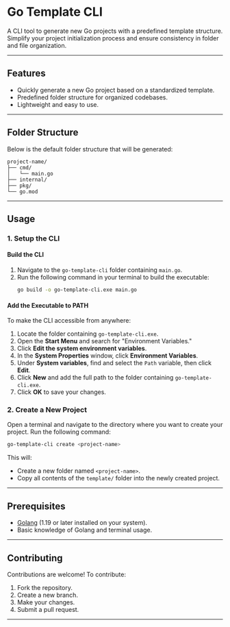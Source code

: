 # **Go Template CLI**

A CLI tool to generate new Go projects with a predefined template structure. Simplify your project initialization process and ensure consistency in folder and file organization.

---

## **Features**
- Quickly generate a new Go project based on a standardized template.
- Predefined folder structure for organized codebases.
- Lightweight and easy to use.

---

## **Folder Structure**

Below is the default folder structure that will be generated:

```
project-name/
├── cmd/
│   └── main.go
├── internal/
├── pkg/
└── go.mod
```

---

## **Usage**

### **1. Setup the CLI**

#### **Build the CLI**
1. Navigate to the `go-template-cli` folder containing `main.go`.
2. Run the following command in your terminal to build the executable:
   ```bash
   go build -o go-template-cli.exe main.go
   ```

#### **Add the Executable to PATH**
To make the CLI accessible from anywhere:
1. Locate the folder containing `go-template-cli.exe`.
2. Open the **Start Menu** and search for "Environment Variables."
3. Click **Edit the system environment variables**.
4. In the **System Properties** window, click **Environment Variables**.
5. Under **System variables**, find and select the `Path` variable, then click **Edit**.
6. Click **New** and add the full path to the folder containing `go-template-cli.exe`.
7. Click **OK** to save your changes.

### **2. Create a New Project**
Open a terminal and navigate to the directory where you want to create your project. Run the following command:
```bash
go-template-cli create <project-name>
```

This will:
- Create a new folder named `<project-name>`.
- Copy all contents of the `template/` folder into the newly created project.

---

## **Prerequisites**
- [Golang](https://golang.org/) (1.19 or later installed on your system).
- Basic knowledge of Golang and terminal usage.

---

## **Contributing**
Contributions are welcome! To contribute:
1. Fork the repository.
2. Create a new branch.
3. Make your changes.
4. Submit a pull request.

---

